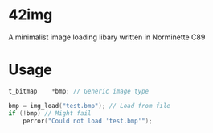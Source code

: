 # 42img
A minimalist image loading libary written in Norminette C89

# Usage
```c
t_bitmap	*bmp; // Generic image type

bmp = img_load("test.bmp"); // Load from file
if (!bmp) // Might fail
	perror("Could not load 'test.bmp'");
```
